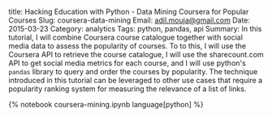 title: Hacking Education with Python - Data Mining Coursera for Popular Courses
Slug: coursera-data-mining
Email: adil.mouja@gmail.com
Date: 2015-03-23
Category: analytics
Tags: python, pandas, api
Summary: In this tutorial, I will combine Coursera course catalogue together with social media data to assess the popularity of courses. To to this, I will use the Coursera API to retrieve the course catalogue, I will use the sharecount.com API to get social media metrics for each course, and I will use python's ```pandas``` library to query and order the courses by popularity. The technique introduced in this tutorial can be leveraged to other use cases that require a popularity ranking system for measuring the relevance of a list of links.


{% notebook coursera-mining.ipynb language[python] %}